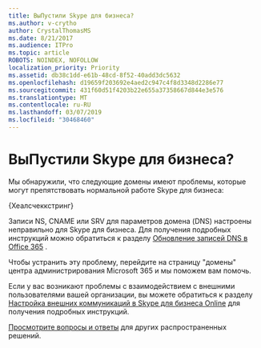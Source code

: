 ```yaml
---
title: ВыПустили Skype для бизнеса?
ms.author: v-crytho
author: CrystalThomasMS
ms.date: 8/21/2017
ms.audience: ITPro
ms.topic: article
ROBOTS: NOINDEX, NOFOLLOW
localization_priority: Priority
ms.assetid: db38c1dd-e61b-48cd-8f52-40add3dc5632
ms.openlocfilehash: d19659f203692e4aed2c947c4f8d3348d2286e77
ms.sourcegitcommit: 431f60d51f4203b22e655a37358667d844e3e576
ms.translationtype: MT
ms.contentlocale: ru-RU
ms.lasthandoff: 03/07/2019
ms.locfileid: "30468460"
---
```

# <a name="issue-with-skype-for-business"></a>ВыПустили Skype для бизнеса?

Мы обнаружили, что следующие домены имеют проблемы, которые могут препятствовать нормальной работе Skype для бизнеса:
  
{Хеалсчеккстринг}
  
Записи NS, CNAME или SRV для параметров домена (DNS) настроены неправильно для Skype для бизнеса. Для получения подробных инструкций можно обратиться к разделу [Обновление записей DNS в Office 365](https://support.office.com/article/Create-DNS-records-for-Office-365-when-you-manage-your-DNS-records-B0F3FDCA-8A80-4E8E-9EF3-61E8A2A9AB23.aspx) . 
  
Чтобы устранить эту проблему, перейдите на страницу [](https://admin.microsoft.com/adminportal/home#/Domains) "домены" центра администрирования Microsoft 365 и мы поможем вам помочь. 
  
Если у вас возникают проблемы с взаимодействием с внешними пользователями вашей организации, вы можете обратиться к разделу [Настройка внешних коммуникаций в Skype для бизнеса Online](https://support.microsoft.com/help/10041/set-up-skype-for-business-online-external-communications.aspx) для получения подробных инструкций. 
  
[Просмотрите вопросы и ответы](https://support.office.com/article/7b7b075d-79f9-4e37-8a9e-fb60c1d95166.aspx) для других распространенных решений. 
  


